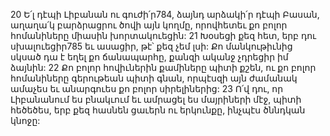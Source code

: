 20 Ե՛լ դէպի Լիբանան ու գուժի՛ր784,
ձայնդ արձակի՛ր դէպի Բասան,
աղաղա՛կ բարձրացրու ծովի այն կողմը,
որովհետեւ քո բոլոր հոմանիները միասին խորտակուեցին:
21 Խօսեցի քեզ հետ, երբ դու սխալուեցիր785
եւ ասացիր, թէ՝ քեզ չեմ լսի:
Քո մանկութիւնից սկսած դա է եղել քո ճանապարհը,
քանզի ականջ չդրեցիր իմ ձայնին:
22 Քո բոլոր հովիւներին քամիները պիտի քշեն,
ու քո բոլոր հոմանիները գերութեան պիտի գնան,
որպէսզի այն ժամանակ ամաչես
եւ անարգուես քո բոլոր սիրելիներից:
23 Ո՛վ դու, որ Լիբանանում ես բնակւում
եւ ամրացել ես մայրիների մէջ,
պիտի հեծեծես, երբ քեզ հասնեն ցաւերն ու երկունքը,
ինչպէս ծննդկան կնոջը:
